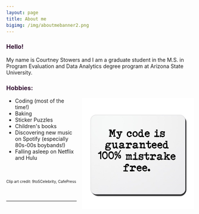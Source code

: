 ```yaml
---
layout: page
title: About me
bigimg: /img/aboutmebanner2.png
---
```


<h3> Hello! </h3>

My name is Courtney Stowers and I am a graduate student in the M.S. in Program Evaluation and Data Analytics degree program at Arizona State University.

<h3> Hobbies: </h3>

<img src="/img/codeclipart.jpg" width="300"/>

<p>
<ul>
<li> Coding (most of the time!) </li>
<li> Baking </li>
<li> Sticker Puzzles </li>
<li> Children's books </li>
<li> Discovering new music on Spotify (especially 80s-00s boybands!) </li>
<li> Falling asleep on Netflix and Hulu </li>
</ul>
<p>


<br>

<font size="1"> Clip art credit: 9to5Celebrity, CafePress </font>

<br>


---

<style>

h3{
color: #331132;
}

.link { color: #ff5e6c; 
}

img{
vertical-align: middle;
float: right;    
margin: 0 0 0 15px;
}

</style>
